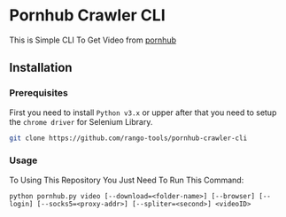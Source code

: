 # Pornhub Crawler CLI
This is Simple CLI To Get Video from [pornhub](https://www.pornhub.com/)


## Installation

### Prerequisites
First you need to install `Python v3.x` or upper after that you need to setup the `chrome driver` for Selenium Library.

```bash
git clone https://github.com/rango-tools/pornhub-crawler-cli
```

### Usage
To Using This Repository You Just Need To Run This Command:

```text
python pornhub.py video [--download=<folder-name>] [--browser] [--login] [--socks5=<proxy-addr>] [--spliter=<second>] <videoID>
```
